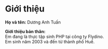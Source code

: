 # Giới thiệu

**Họ và tên:** Dương Anh Tuấn

**Giới thiệu bản thân:**  
Em đang là thực tập sinh PHP tại công ty Flydino.  
Em sinh năm 2003 và đến từ thành phố Huế.